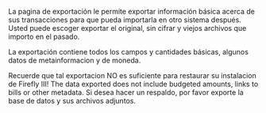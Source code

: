 La pagina de exportación le permite exportar información básica acerca de sus transacciones para que pueda importarla en otro sistema después. Usted puede escoger exportar el original, sin cifrar y viejos archivos que importo en el pasado.

La exportación contiene todos los campos y cantidades básicas, algunos datos de metainformacion y de moneda.

Recuerde que tal exportacion NO es suficiente para restaurar su instalacion de Firefly III! The data exported does not include budgeted amounts, links to bills or other metadata. Si desea hacer un respaldo, por favor exporte la base de datos y sus archivos adjuntos.